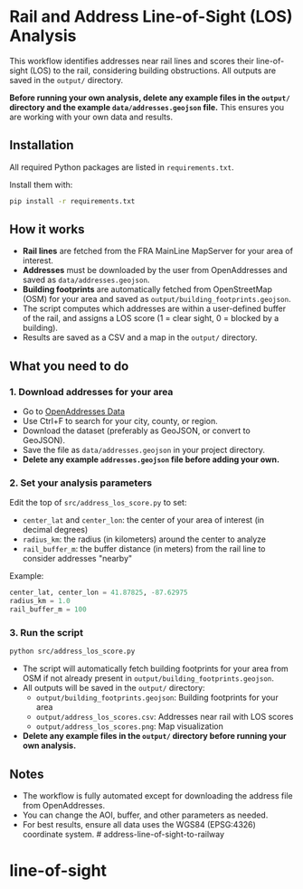 # Rail and Address Line-of-Sight (LOS) Analysis

This workflow identifies addresses near rail lines and scores their line-of-sight (LOS) to the rail, considering building obstructions. All outputs are saved in the `output/` directory.

**Before running your own analysis, delete any example files in the `output/` directory and the example `data/addresses.geojson` file.**
This ensures you are working with your own data and results.

## Installation

All required Python packages are listed in `requirements.txt`.

Install them with:
```sh
pip install -r requirements.txt
```

## How it works
- **Rail lines** are fetched from the FRA MainLine MapServer for your area of interest.
- **Addresses** must be downloaded by the user from OpenAddresses and saved as `data/addresses.geojson`.
- **Building footprints** are automatically fetched from OpenStreetMap (OSM) for your area and saved as `output/building_footprints.geojson`.
- The script computes which addresses are within a user-defined buffer of the rail, and assigns a LOS score (1 = clear sight, 0 = blocked by a building).
- Results are saved as a CSV and a map in the `output/` directory.

## What you need to do

### 1. **Download addresses for your area**
- Go to [OpenAddresses Data](https://batch.openaddresses.io/data#map=0/0/0)
- Use Ctrl+F to search for your city, county, or region.
- Download the dataset (preferably as GeoJSON, or convert to GeoJSON).
- Save the file as `data/addresses.geojson` in your project directory.
- **Delete any example `addresses.geojson` file before adding your own.**

### 2. **Set your analysis parameters**
Edit the top of `src/address_los_score.py` to set:
- `center_lat` and `center_lon`: the center of your area of interest (in decimal degrees)
- `radius_km`: the radius (in kilometers) around the center to analyze
- `rail_buffer_m`: the buffer distance (in meters) from the rail line to consider addresses "nearby"

Example:
```python
center_lat, center_lon = 41.87825, -87.62975
radius_km = 1.0
rail_buffer_m = 100
```

### 3. **Run the script**
```sh
python src/address_los_score.py
```
- The script will automatically fetch building footprints for your area from OSM if not already present in `output/building_footprints.geojson`.
- All outputs will be saved in the `output/` directory:
  - `output/building_footprints.geojson`: Building footprints for your area
  - `output/address_los_scores.csv`: Addresses near rail with LOS scores
  - `output/address_los_scores.png`: Map visualization
- **Delete any example files in the `output/` directory before running your own analysis.**

## Notes
- The workflow is fully automated except for downloading the address file from OpenAddresses.
- You can change the AOI, buffer, and other parameters as needed.
- For best results, ensure all data uses the WGS84 (EPSG:4326) coordinate system. # address-line-of-sight-to-railway
# line-of-sight
